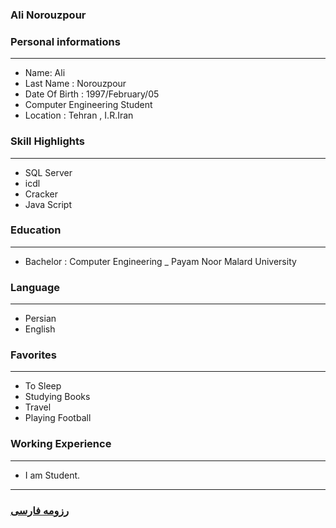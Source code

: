 
### Ali Norouzpour 


### Personal informations

---
+ Name: Ali
+ Last Name : Norouzpour 
+ Date Of Birth : 1997/February/05
+ Computer Engineering Student
+ Location : Tehran , I.R.Iran







### Skill Highlights

---
+ SQL Server 
+ icdl
+ Cracker 
+ Java Script 

### Education

---
+ Bachelor : Computer Engineering
_ Payam Noor Malard University

### Language

---
+ Persian
+ English

### Favorites

---
+ To Sleep 
+ Studying Books
+ Travel 
+ Playing Football 

### Working Experience

---
+ I am Student.




--- 
### [رزومه فارسی](resume-fa.md)
